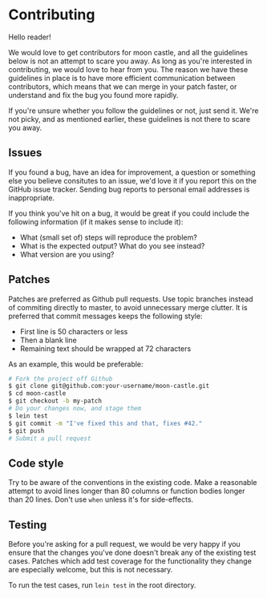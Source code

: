 # Contributing

Hello reader!

We would love to get contributors for moon castle, and all the guidelines below
is not an attempt to scare you away. As long as you're interested in
contributing, we would love to hear from you. The reason we have these
guidelines in place is to have more efficient communication between
contributors, which means that we can merge in your patch faster, or understand
and fix the bug you found more rapidly.

If you're unsure whether you follow the guidelines or not, just send it. We're
not picky, and as mentioned earlier, these guidelines is not there to scare you
away.

## Issues

If you found a bug, have an idea for improvement, a question or something else
you believe consitutes to an issue, we'd love it if you report this on the
GitHub issue tracker. Sending bug reports to personal email addresses is
inappropriate.

If you think you've hit on a bug, it would be great if you could include the
following information (if it makes sense to include it):

* What (small set of) steps will reproduce the problem?
* What is the expected output? What do you see instead?
* What version are you using?

## Patches

Patches are preferred as Github pull requests. Use topic branches instead of
commiting directly to master, to avoid unnecessary merge clutter. It is
preferred that commit messages keeps the following style:

* First line is 50 characters or less
* Then a blank line
* Remaining text should be wrapped at 72 characters

As an example, this would be preferable:

```bash
# Fork the project off Github
$ git clone git@github.com:your-username/moon-castle.git
$ cd moon-castle
$ git checkout -b my-patch
# Do your changes now, and stage them
$ lein test
$ git commit -m "I've fixed this and that, fixes #42."
$ git push
# Submit a pull request
```

## Code style

Try to be aware of the conventions in the existing code. Make a reasonable
attempt to avoid lines longer than 80 columns or function bodies longer than 20
lines. Don't use `when` unless it's for side-effects.

## Testing

Before you're asking for a pull request, we would be very happy if you ensure
that the changes you've done doesn't break any of the existing test cases.
Patches which add test coverage for the functionality they change are especially
welcome, but this is not necessary.

To run the test cases, run `lein test` in the root directory.
